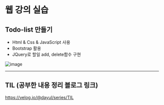 # 웹 강의 실습
## Todo-list 만들기 
- Html & Css & JavaScript 사용
- Bootstrap 활용
- JQuery로 할일 add, delete함수 구현


![image](https://github.com/dayul/web-study/assets/128597263/bb25e380-3f3e-4857-b561-4d66950cbf94)


---

## TIL (공부한 내용 정리 블로그 링크)
https://velog.io/@dayul/series/TIL
